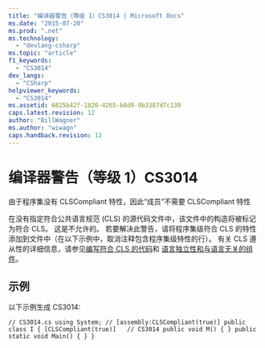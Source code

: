 ```yaml
---
title: "编译器警告（等级 1）CS3014 | Microsoft Docs"
ms.date: "2015-07-20"
ms.prod: ".net"
ms.technology: 
  - "devlang-csharp"
ms.topic: "article"
f1_keywords: 
  - "CS3014"
dev_langs: 
  - "CSharp"
helpviewer_keywords: 
  - "CS3014"
ms.assetid: 6825b42f-1820-4265-b8d8-9b3387d7c130
caps.latest.revision: 12
author: "BillWagner"
ms.author: "wiwagn"
caps.handback.revision: 12
---
```

# 编译器警告（等级 1）CS3014
由于程序集没有 CLSCompliant 特性，因此“成员”不需要 CLSCompliant 特性  
  
 在没有指定符合公共语言规范 \(CLS\) 的源代码文件中，该文件中的构造将被标记为符合 CLS。 这是不允许的。 若要解决此警告，请将程序集级符合 CLS 的特性添加到文件中（在以下示例中，取消注释包含程序集级特性的行）。 有关 CLS 遵从性的详细信息，请参见[编写符合 CLS 的代码](http://msdn.microsoft.com/zh-cn/4c705105-69a2-4e5e-b24e-0633bc32c7f3)和 [语言独立性和与语言无关的组件](../Topic/Language%20Independence%20and%20Language-Independent%20Components.md)。  
  
## 示例  
 以下示例生成 CS3014:  
  
```  
// CS3014.cs using System; // [assembly:CLSCompliant(true)] public class I { [CLSCompliant(true)]   // CS3014 public void M() { } public static void Main() { } }  
```
